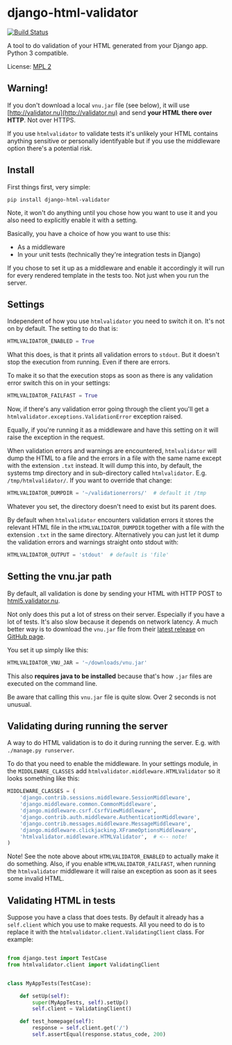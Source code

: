 django-html-validator
=====================

[![Build Status](https://travis-ci.org/peterbe/django-html-validator.svg?branch=master)](https://travis-ci.org/peterbe/django-html-validator)

A tool to do validation of your HTML generated from your Django app.
Python 3 compatible.

License: [MPL 2](http://www.mozilla.org/MPL/2.0/)


Warning!
--------

If you don't download a local `vnu.jar` file (see below), it will use
[http://validator.nu](http://validator.nu) and send **your HTML there over HTTP**.
Not over HTTPS.

If you use `htmlvalidator` to validate tests it's unlikely your HTML contains
anything sensitive or personally identifyable but if you use the middleware
option there's a potential risk.

Install
-------

First things first, very simple:

    pip install django-html-validator

Note, it won't do anything until you chose how you want to use it and you also
need to explicitly enable it with a setting.

Basically, you have a choice of how you want to use this:

* As a middleware
* In your unit tests (technically they're integration tests in Django)

If you chose to set it up as a middleware and enable it accordingly it will
run for every rendered template in the tests too. Not just when you run the
server.

Settings
--------

Independent of how you use `htmlvalidator` you need to switch it on.
It's not on by default. The setting to do that is:

```python
HTMLVALIDATOR_ENABLED = True
```

What this does, is that it prints all validation errors to `stdout`.
But it doesn't stop the execution from running. Even if there are errors.

To make it so that the execution stops as soon as there is any validation
error switch this on in your settings:

```python
HTMLVALIDATOR_FAILFAST = True
```

Now, if there's any validation error going through the client you'll
get a `htmlvalidator.exceptions.ValidationError` exception raised.

Equally, if you're running it as a middleware and have this setting on it
will raise the exception in the request.

When validation errors and warnings are encountered, `htmlvalidator` will
dump the HTML to a file and the errors in a file with the same name except
with the extension `.txt` instead. It will dump this into, by default, the
systems tmp directory and in sub-directory called `htmlvalidator`.
E.g. `/tmp/htmlvalidator/`. If you want to override that change:

```python
HTMLVALIDATOR_DUMPDIR = '~/validationerrors/'  # default it /tmp
```
Whatever you set, the directory doesn't need to exist but its parent does.

By default when `htmlvalidator` encounters validation errors it stores
the relevant HTML file in the `HTMLVALIDATOR_DUMPDIR` together with a file
with the extension `.txt` in the same directory. Alternatively you can just let
it dump the validation errors and warnings straight onto stdout with:

```python
HTMLVALIDATOR_OUTPUT = 'stdout'  # default is 'file'
```

Setting the vnu.jar path
------------------------

By default, all validation is done by sending your HTML with HTTP POST to
[html5.validator.nu](http://html5.validator.nu/).

Not only does this put a lot of stress on their server. Especially if you have
a lot of tests. It's also slow because it depends on network latency. A much
better way is to download the `vnu.jar` file from their
[latest release](https://github.com/validator/validator.github.io/releases/latest) on
[GitHub page](https://github.com/validator/).

You set it up simply like this:

```python
HTMLVALIDATOR_VNU_JAR = '~/downloads/vnu.jar'
```

This also **requires java to be installed** because that's how `.jar` files are
executed on the command line.

Be aware that calling this `vnu.jar` file is quite slow. Over 2 seconds is
not unusual.



Validating during running the server
------------------------------------

A way to do HTML validation is to do it during running the
server. E.g. with `./manage.py runserver`.

To do that you need to enable the middleware. In your settings module,
in the `MIDDLEWARE_CLASSES` add
`htmlvalidator.middleware.HTMLValidator` so it looks something like
this:

```python
MIDDLEWARE_CLASSES = (
    'django.contrib.sessions.middleware.SessionMiddleware',
    'django.middleware.common.CommonMiddleware',
    'django.middleware.csrf.CsrfViewMiddleware',
    'django.contrib.auth.middleware.AuthenticationMiddleware',
    'django.contrib.messages.middleware.MessageMiddleware',
    'django.middleware.clickjacking.XFrameOptionsMiddleware',
    'htmlvalidator.middleware.HTMLValidator',  # <-- note!
)
```

Note! See the note above about `HTMLVALIDATOR_ENABLED` to actually
make it do something.
Also, if you enable `HTMLVALIDATOR_FAILFAST`, when running the
`htmlvalidator` middleware it will raise an exception as soon as it
sees some invalid HTML.


Validating HTML in tests
------------------------

Suppose you have a class that does tests. By default it already has a
`self.client` which you use to make requests. All you need to do is to
replace it with the `htmlvalidator.client.ValidatingClient`
class. For example:

```python

from django.test import TestCase
from htmlvalidator.client import ValidatingClient


class MyAppTests(TestCase):

    def setUp(self):
        super(MyAppTests, self).setUp()
        self.client = ValidatingClient()

    def test_homepage(self):
        response = self.client.get('/')
        self.assertEqual(response.status_code, 200)
```
